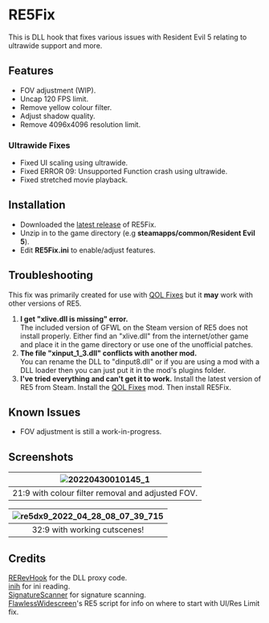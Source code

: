 # RE5Fix
This is DLL hook that fixes various issues with Resident Evil 5 relating to ultrawide support and more.<br />

## Features
- FOV adjustment (WIP).
- Uncap 120 FPS limit.
- Remove yellow colour filter.
- Adjust shadow quality.
- Remove 4096x4096 resolution limit.

### Ultrawide Fixes
- Fixed UI scaling using ultrawide.
- Fixed ERROR 09: Unsupported Function crash using ultrawide.
- Fixed stretched movie playback.

## Installation
- Downloaded the [latest release](https://github.com/Lyall/RE5Fix/releases) of RE5Fix.
- Unzip in to the game directory (e.g **steamapps/common/Resident Evil 5**).
- Edit **RE5Fix.ini** to enable/adjust features.

## Troubleshooting
This fix was primarily created for use with [QOL Fixes](https://steamcommunity.com/sharedfiles/filedetails/?id=1533171339) but it **may** work with other versions of RE5.

1. **I get "xlive.dll is missing" error.** <br />
The included version of GFWL on the Steam version of RE5 does not install properly. Either find an "xlive.dll" from the internet/other game and place it in the game directory or use one of the unofficial patches. <br />
2. **The file "xinput_1_3.dll" conflicts with another mod.** <br />
You can rename the DLL to "dinput8.dll" or if you are using a mod with a DLL loader then you can just put it in the mod's plugins folder.
3. **I've tried everything and can't get it to work.**
Install the latest version of RE5 from Steam. Install the [QOL Fixes](https://steamcommunity.com/sharedfiles/filedetails/?id=1533171339) mod. Then install RE5Fix.

## Known Issues
- FOV adjustment is still a work-in-progress.

## Screenshots

| ![20220430010145_1](https://user-images.githubusercontent.com/695941/166082065-67568c51-8e1e-4cd1-af49-5e956860a47a.jpg) |
|:--:|
| 21:9 with colour filter removal and adjusted FOV. |

| ![re5dx9_2022_04_28_08_07_39_715](https://user-images.githubusercontent.com/695941/165991472-15f70372-551e-45b7-a48c-2323eb52e605.jpg) |
|:--:|
| 32:9 with working cutscenes! |


## Credits
[RERevHook](https://www.nexusmods.com/residentevilrevelations/mods/26) for the DLL proxy code.<br />
[inih](https://github.com/jtilly/inih) for ini reading.<br />
[SignatureScanner](https://github.com/Imrglop/SignatureScanner) for signature scanning.<br />
[FlawlessWidescreen](http://www.flawlesswidescreen.org/)'s RE5 script for info on where to start with UI/Res Limit fix.



